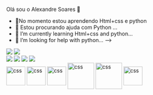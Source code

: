 Olá sou o Alexandre Soares 👋

- 🌱No momento estou aprendendo Html+css e python
- 🤔 Estou procurando ajuda com Python ...
- 🌱 I’m currently learning Html+css and python...
- 🤔 I’m looking for help with python...
-->

<picture>
<source 
  srcset="https://github-readme-stats.vercel.app/api?username=Xand3Soares&show_icons=true&theme=merko"
  media="(prefers-color-scheme: dark )"
/>
<source
  srcset="https://github-readme-stats.vercel.app/api?username=Xand3Soares&show_icons=true"
  media="(prefers-color-scheme: light), (prefers-color-scheme: no-preference)"
/>
<img src="https://github-readme-stats.vercel.app/api?username=Xand3Soares&show_icons=true" />
</picture>
<a href="https://github.com/anuraghazra/github-readme-stats">
  <img align="rigth" src="https://github-readme-stats.vercel.app/api/top-langs/?username=Xand3Soares&hide_progress=false&theme=merko"/>
</a>
<div>
  <a href="" target="_blank"><img src=https://img.shields.io/badge/Facebook-1877F2?style=for-the-badge&logo=facebook&logoColor=white target="blank"></a>
  <a href="" target="_blank"><img src=https://img.shields.io/badge/Instagram-E4405F?style=for-the-badge&logo=instagram&logoColor=white target="blank"></a>
  <a href="" target="_blank"><img src="https://img.shields.io/badge/Discord-7289DA?style=for-the-badge&logo=discord&logoColor=white" target="blank"></a>
   <a href="" target="_blank"><img src=https://img.shields.io/badge/YouTube-FF0000?style=for-the-badge&logo=youtube&logoColor=white target="blank"></a>
  </div>
<div>
 <img  align="center" alt=css heigth="30" width="50" src="https://cdn.jsdelivr.net/gh/devicons/devicon/icons/html5/html5-plain-wordmark.svg" />       
        
 <img align="center" alt=css heigth="30" width="50" src="https://cdn.jsdelivr.net/gh/devicons/devicon/icons/css3/css3-plain-wordmark.svg" />          
          
 <img align="center" alt=css heigth="30" width="50" src="https://cdn.jsdelivr.net/gh/devicons/devicon/icons/mysql/mysql-original-wordmark.svg" />
  
 <img align="center" alt=css heigth="30" width="70" src="https://cdn.jsdelivr.net/gh/devicons/devicon/icons/python/python-original-wordmark.svg" />
     
  
 <img align="center" alt=css heigth="50" width="70" src="https://cdn.jsdelivr.net/gh/devicons/devicon/icons/pycharm/pycharm-original-wordmark.svg" />
          
  
 <img align="center" alt=css heigth="50" width="50" src="https://cdn.jsdelivr.net/gh/devicons/devicon/icons/php/php-original.svg" />
          
  </div>


